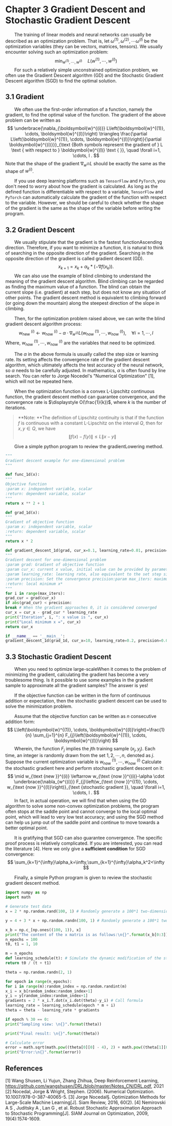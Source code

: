 # Chapter 3 Gradient Descent and Stochastic Gradient Descent
&emsp;&emsp;The training of linear models and neural networks can usually be described as an optimization problem. That is, let $\omega^{(1)},\omega^{(2)},\cdots\omega^{(l)}$ be the optimization variables (they can be vectors, matrices, tensors). We usually encounter solving such an optimization problem:
$$
\min_{w^{(1)},\cdots ,w^{(l)}}\quad L(w^{(1)},\cdots ,w^{(l)})
$$
&emsp;&emsp;For such a relatively simple unconstrained optimization problem, we often use the Gradient Descent algorithm (GD) and the Stochastic Gradient Descent algorithm (SGD) to find the optimal solution.

## 3.1 Gradient

&emsp;&emsp;We often use the first-order information of a function, namely the gradient, to find the optimal value of the function. The gradient of the above problem can be written as
$$
\underbrace{\nabla_{\boldsymbol{w}^{(i)}} L\left(\boldsymbol{w}^{(1)}, \cdots, \boldsymbol{w}^{(l)}\right) \triangleq \frac{\partial L\left(\boldsymbol{w}^{(1)}, \cdots, \boldsymbol{w}^{(l)}\right)}{\partial \boldsymbol{w}^{(i)}}}_{\text {Both symbols represent the gradient of } L \text { with respect to } \boldsymbol{w}^{(l)} \text { }}, \quad \forall i=1, \cdots, l .
$$
Note that the shape of the gradient $\displaystyle\nabla _{w^{(i)}}L$ should be exactly the same as the shape of $w^{(i)}$.

&emsp;&emsp;If you use deep learning platforms such as `TensorFlow` and `PyTorch`, you don't need to worry about how the gradient is calculated. As long as the defined function is differentiable with respect to a variable, `TensorFlow` and `PyTorch` can automatically calculate the gradient of the function with respect to the variable. However, we should be careful to check whether the shape of the gradient is the same as the shape of the variable before writing the program.

## 3.2 Gradient Descent

&emsp;&emsp;We usually stipulate that the gradient is the fastest functionAscending direction. Therefore, if you want to minimize a function, it is natural to think of searching in the opposite direction of the gradient. Searching in the opposite direction of the gradient is called gradient descent (GD).
$$
x_{k+1}=x_{k}+\alpha_{k}*\left(-\nabla f\left(x_{k}\right)\right).
$$
&emsp;&emsp;We can also use the example of blind climbing to understand the meaning of the gradient descent algorithm. Blind climbing can be regarded as finding the maximum value of a function. The blind can obtain the current slope (i.e. gradient) at each step, but does not know any situation of other points. The gradient descent method is equivalent to climbing forward (or going down the mountain) along the steepest direction of the slope in climbing.

&emsp;&emsp;Then, for the optimization problem raised above, we can write the blind gradient descent algorithm process:
$$
w_{\text {new }}^{(i)} \leftarrow w_{\text {now }}^{(i)}-\alpha \cdot \nabla_{w^{(i)}} L\left(w_{\text {now }}^{(1)}, \cdots, w_{\text {now }}^{(l)}\right), \quad \forall i=1, \cdots, l
$$
Where, $\displaystyle w_{\text {now }}^{(1)}, \cdots, w_{\text {now }}^{(l)}$ are the variables that need to be optimized. 

&emsp;&emsp;The $\alpha$ in the above formula is usually called the step size or learning rate. Its setting affects the convergence rate of the gradient descent algorithm, which ultimately affects the test accuracy of the neural network, so $\alpha$ needs to be carefully adjusted. In mathematics, $\alpha$ is often found by line search. You can refer to Jorge Nocedel's "Numerical Optimization" [1], which will not be repeated here. 

&emsp;&emsp;When the optimization function is a convex L-Lipschitz continuous function, the gradient descent method can guarantee convergence, and the convergence rate is $\displaystyle O(\frac{1}{k})$, where $k$ is the number of iterations. 

> **Note: **The definition of Lipschitz continuity is that if the function $f$ is continuous with a constant L-Lipschitz on the interval $Q$, then for $x, y \in Q$, we have
> $$
> \|f(x)-f(y)\| \leq L\|x-y\|
> $$

&emsp;&emsp;Give a simple python program to review the gradientLowering method.
```python
"""
Gradient descent example for one-dimensional problem
"""

def func_1d(x):
"""
Objective function
:param x: independent variable, scalar
:return: dependent variable, scalar
"""
return x ** 2 + 1

def grad_1d(x):
"""
Gradient of objective function
:param x: independent variable, scalar
:return: dependent variable, scalar
"""
return x * 2

def gradient_descent_1d(grad, cur_x=0.1, learning_rate=0.01, precision=0.0001, max_iters=10000):
"""
Gradient descent for one-dimensional problem
:param grad: Gradient of objective function
:param cur_x: current x value, initial value can be provided by parameter
:param learning_rate: learning rate, also equivalent to the set step size
:param precision: Set the convergence precision:param max_iters: maximum number of iterations
:return: local minimum x*
"""
for i in range(max_iters):
grad_cur = grad(cur_x)
if abs(grad_cur) < precision:
break # When the gradient approaches 0, it is considered converged
cur_x = cur_x - grad_cur * learning_rate
print("Iteration", i, ": x value is ", cur_x)
print("Local minimum x =", cur_x)
return cur_x

if __name__ == '__main__':
gradient_descent_1d(grad_1d, cur_x=10, learning_rate=0.2, precision=0.000001, max_iters=10000)
```

## 3.3 Stochastic Gradient Descent

&emsp;&emsp;When you need to optimize large-scaleWhen it comes to the problem of minimizing the gradient, calculating the gradient has become a very troublesome thing. Is it possible to use some examples in the gradient sample to approximate all the gradient samples? The answer is yes! 

&emsp;&emsp;If the objective function can be written in the form of continuous addition or expectation, then the stochastic gradient descent can be used to solve the minimization problem.

&emsp;&emsp;Assume that the objective function can be written as $n$ consecutive addition form:
$$
L\left(\boldsymbol{w}^{(1)}, \cdots, \boldsymbol{w}^{(l)}\right)=\frac{1}{n} \sum_{j=1}^{n} F_{j}\left(\boldsymbol{w}^{(1)}, \cdots, \boldsymbol{w}^{(l)}\right)
$$
&emsp;&emsp;Wherein, the function $F_j$ implies the $j$th training sample $(x_j , y_j)$. Each time, an integer is randomly drawn from the set ${1, 2, \cdots , n}$, denoted as $j$. Suppose the current optimization variable is $w_{\text {now }}^{(1)}, \cdots, w_{\text {now }}^{(l)}$ Calculate the stochastic gradient here and perform stochastic gradient descent on it:$$
\mid w_{\text {new }}^{(i)} \leftarrow w_{\text {now }}^{(i)}-\alpha \cdot \underbrace{\nabla_{w^{(i)}} F_{j}\left(w_{\text {now }}^{(1)}, \cdots, w_{\text {now }}^{(l)}\right)}_{\text {stochastic gradient }}, \quad \forall i=1, \cdots, l .
$$
&emsp;&emsp;In fact, in actual operation, we will find that when using the GD algorithm to solve some non-convex optimization problems, the program often stops at the saddle point and cannot converge to the local optimal point, which will lead to very low test accuracy; and using the SGD method can help us jump out of the saddle point and continue to move towards a better optimal point.

&emsp;&emsp;It is gratifying that SGD can also guarantee convergence. The specific proof process is relatively complicated. If you are interested, you can read the literature [4]. Here we only give a **sufficient condition** for SGD convergence:
$$
\sum_{k=1}^{\infty}\alpha_k=\infty,\sum_{k=1}^{\infty}\alpha_k^2<\infty
$$

&emsp;&emsp;Finally, a simple Python program is given to review the stochastic gradient descent method.
```python
import numpy as np
import math

# Generate test data
x = 2 * np.random.rand(100, 1) # Randomly generate a 100*1 two-dimensional array with values ​​between 0 and 2

y = 4 + 3 * x + np.random.randn(100, 1) # Randomly generate a 100*1 two-dimensional array with values ​​between 4 and 11

x_b = np.c_[np.ones((100, 1)), x]
print("The content of the x matrix is ​​as follows:\n{}".format(x_b[0:3]))
n_epochs = 100
t0, t1 = 1, 10

m = n_epochs
def learning_schedule(t): # Simulate the dynamic modification of the step size
return t0 / (t + t1)

theta = np.random.randn(2, 1)

for epoch in range(n_epochs):
for i in range(m):random_index = np.random.randint(m)
x_i = x_b[random_index:random_index+1]
y_i = y[random_index:random_index+1]
gradients = 2 * x_i.T.dot(x_i.dot(theta)-y_i) # Call formula
learning_rate = learning_schedule(epoch * m + i)
theta = theta - learning_rate * gradients

if epoch % 30 == 0:
print("Sampling view: \n{}".format(theta))

print("Final result: \n{}".format(theta))

# Calculate error
error = math.sqrt(math.pow((theta[0][0] - 4), 2) + math.pow((theta[1][0] - 3), 2))
print("Error:\n{}".format(error))
```

## References

[1] Wang Shusen, Li Yujun, Zhang Zhihua, Deep Reinforcement Learning, https://github.com/wangshusen/DRL/blob/master/Notes_CN/DRL.pdf, 2021
[2] Nocedal, Jorge & Wright, Stephen. (2006). Numerical Optimization. 10.1007/978-0-387-40065-5.
[3] Jorge Nocedal§. Optimization Methods for Large-Scale Machine Learning[J]. Siam Review, 2016, 60(2).
[4] Nemirovski A S , Juditsky A , Lan G , et al. Robust Stochastic Approximation Approach to Stochastic Programming[J]. SIAM Journal on Optimization, 2009, 19(4):1574-1609.